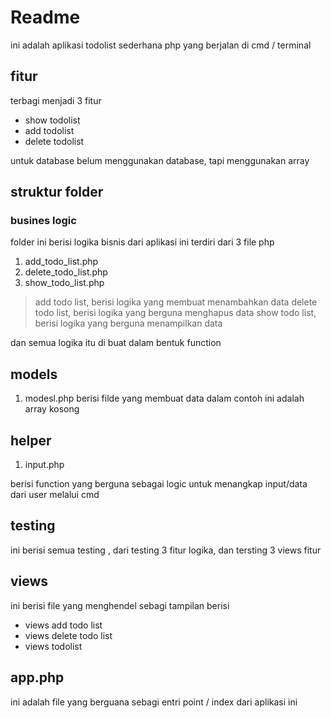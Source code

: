 # Readme

ini adalah aplikasi todolist sederhana php
yang berjalan di cmd / terminal

## fitur
terbagi menjadi 3 fitur
- show todolist
- add todolist
- delete todolist

untuk database belum menggunakan database, tapi menggunakan array


## struktur folder

### busines logic
folder ini berisi logika bisnis dari aplikasi ini
terdiri dari 3 file php

1. add_todo_list.php
2. delete_todo_list.php
3. show_todo_list.php

> add todo list, berisi logika yang membuat menambahkan data
> delete todo list, berisi logika yang berguna menghapus data
> show todo list, berisi logika yang berguna menampilkan data

dan semua logika itu di buat dalam bentuk function

## models
1. modesl.php
berisi filde yang membuat data
dalam contoh ini adalah array kosong

## helper
1. input.php

berisi function yang berguna sebagai logic untuk menangkap input/data dari user melalui cmd

## testing

ini berisi semua testing , dari testing 3 fitur logika, dan tersting 3 views fitur


## views
ini berisi file yang menghendel sebagi tampilan 
berisi 
- views add todo list
- views delete todo list
- views todolist

## app.php

ini adalah file yang berguana sebagi entri point / index dari aplikasi ini